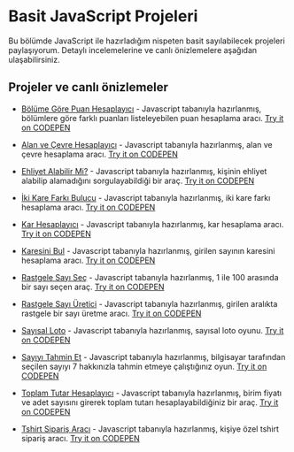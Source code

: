 
# Basit JavaScript Projeleri

Bu bölümde JavaScript ile hazırladığım nispeten basit sayılabilecek projeleri paylaşıyorum. Detaylı incelemelerine ve canlı önizlemelere aşağıdan ulaşabilirsiniz.
## Projeler ve canlı önizlemeler


- [Bölüme Göre Puan Hesaplayıcı](https://github.com/kadirmetin/JavaScript-Projects/tree/main/basit-javascript-projeleri/bolume-gore-puan-hesaplayici) - Javascript tabanıyla hazırlanmış, bölümlere göre farklı puanları listeleyebilen puan hesaplama aracı. [Try it on CODEPEN](https://codepen.io/kadirmetin/full/abazMGd)

- [Alan ve Çevre Hesaplayıcı](https://github.com/kadirmetin/JavaScript-Projects/tree/main/basit-javascript-projeleri/alan-ve-cevre-hesaplayici/) - Javascript tabanıyla hazırlanmış, alan ve çevre hesaplama aracı. [Try it on CODEPEN](https://codepen.io/kadirmetin/full/Podqqbq)

- [Ehliyet Alabilir Mi?](https://github.com/kadirmetin/JavaScript-Projects/tree/main/basit-javascript-projeleri/ehliyet-alabilir-mi/) - Javascript tabanıyla hazırlanmış, kişinin ehliyet alabilip alamadığını sorgulayabildiği bir araç. [Try it on CODEPEN](https://codepen.io/kadirmetin/full/jOvPPBm)

- [İki Kare Farkı Bulucu](https://github.com/kadirmetin/JavaScript-Projects/tree/main/basit-javascript-projeleri/iki-kare-farki-bulucu/) - Javascript tabanıyla hazırlanmış, iki kare farkı hesaplama aracı. [Try it on CODEPEN](https://codepen.io/kadirmetin/full/rNZVVmd)

- [Kar Hesaplayıcı](https://github.com/kadirmetin/JavaScript-Projects/tree/main/basit-javascript-projeleri/kar-hesaplayici/) - Javascript tabanıyla hazırlanmış, kar hesaplama aracı. [Try it on CODEPEN](https://codepen.io/kadirmetin/full/gOdppxa)

- [Karesini Bul](https://github.com/kadirmetin/JavaScript-Projects/tree/main/basit-javascript-projeleri/karesini-bul/) - Javascript tabanıyla hazırlanmış, girilen sayının karesini hesaplama aracı. [Try it on CODEPEN](https://codepen.io/kadirmetin/full/KKxppXv)

- [Rastgele Sayı Seç](https://github.com/kadirmetin/JavaScript-Projects/tree/main/basit-javascript-projeleri/rastgele-sayi-sec/) - Javascript tabanıyla hazırlanmış, 1 ile 100 arasında bir sayı seçen araç. [Try it on CODEPEN](https://codepen.io/kadirmetin/full/poOJJdW)

- [Rastgele Sayı Üretici](https://github.com/kadirmetin/JavaScript-Projects/tree/main/basit-javascript-projeleri/rastgele-sayi-uretici/) - Javascript tabanıyla hazırlanmış, girilen aralıkta rastgele bir sayı üretme aracı. [Try it on CODEPEN](https://codepen.io/kadirmetin/full/vYzOOpY)

- [Sayısal Loto](https://github.com/kadirmetin/JavaScript-Projects/tree/main/basit-javascript-projeleri/sayisal-loto/) - Javascript tabanıyla hazırlanmış, sayısal loto oyunu. [Try it on CODEPEN](https://codepen.io/kadirmetin/full/ZEMGGrx)

- [Sayıyı Tahmin Et](https://github.com/kadirmetin/JavaScript-Projects/tree/main/basit-javascript-projeleri/sayiyi-tahmin-et/) - Javascript tabanıyla hazırlanmış, bilgisayar tarafından seçilen sayıyı 7 hakkınızla tahmin etmeye çalıştığınız oyun. [Try it on CODEPEN](https://codepen.io/kadirmetin/full/eYLNNMK)

- [Toplam Tutar Hesaplayıcı](https://github.com/kadirmetin/JavaScript-Projects/tree/main/basit-javascript-projeleri/toplam-tutar-hesaplayici/) - Javascript tabanıyla hazırlanmış, birim fiyatı ve adet sayısını girerek toplam tutarı hesaplayabildiğiniz bir araç. [Try it on CODEPEN](https://codepen.io/kadirmetin/full/MWqwwGV)

- [Tshirt Sipariş Aracı](https://github.com/kadirmetin/JavaScript-Projects/tree/main/basit-javascript-projeleri/tshirt-siparis-araci/) - Javascript tabanıyla hazırlanmış, kişiye özel tshirt sipariş aracı. [Try it on CODEPEN](https://codepen.io/kadirmetin/full/QWVbbxM)

